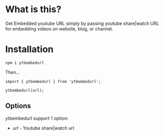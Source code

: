 # What is this?

Get Embedded youtube URL simply by passing youtube share|watch URL for embedding videos on website, blog, or channel.

# Installation

`npm i ytbembedurl`

Then...

```
import { ytbembedurl } from 'ytbembedurl';

ytbembedurl(url);
```

## Options

ytbembedurl support 1 option:

* *url* - Youtube share|watch url




